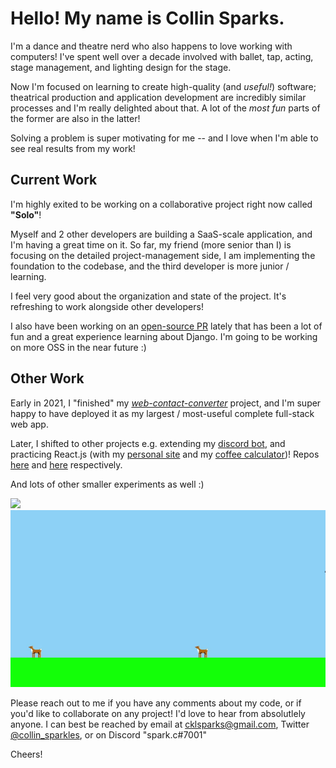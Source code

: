 # Hello! My name is Collin Sparks.

I'm a dance and theatre nerd who also happens to love working with computers! I've spent well over a decade involved with ballet, tap, acting, stage management, and lighting design for the stage.

Now I'm focused on learning to create high-quality (and _useful!_) software; theatrical production and application development are incredibly similar processes and I'm really delighted about that. A lot of the _most fun_ parts of the former are also in the latter!  

Solving a problem is super motivating for me -- and I love when I'm able to see real results from my work!


## Current Work

I'm highly exited to be working on a collaborative project right now called **"Solo"**!

Myself and 2 other developers are building a SaaS-scale application, and I'm having a great time on it. So far, my friend (more senior than I) is focusing on the detailed project-management side, I am implementing the foundation to the codebase, and the third developer is more junior / learning.

I feel very good about the organization and state of the project. It's refreshing to work alongside other developers!

I also have been working on an [open-source PR](https://github.com/chicagopython/chipy.org/pull/422) lately that has been a lot of fun and a great experience learning about Django. I'm going to be working on more OSS in the near future :)

## Other Work

Early in 2021, I "finished" my [*web-contact-converter*](https://github.com/spark-c/web-contact-converter) project, and I'm super happy to have deployed it as my largest / most-useful complete full-stack web app.

Later, I shifted to other projects e.g. extending my [discord bot](https://github.com/spark-c/baby-bot), and practicing React.js (with my [personal site](https://spark-c.github.io) and my [coffee calculator](https://coffee-calculator-nine.vercel.app))! Repos [here](https://github.com/spark-c/spark-c.github.io) and [here](https://github.com/spark-c/coffee-calculator) respectively.

And lots of other smaller experiments as well :)

![](wcc_demo.gif)
![](pg_demo.gif)

Please reach out to me if you have any comments about my code, or if you'd like to collaborate on any project! I'd love to hear from absolutlely anyone.
I can best be reached by email at cklsparks@gmail.com, Twitter [@collin_sparkles](https://twitter.com/collin_sparkles), or on Discord "spark.c#7001"

Cheers!

<!---
spark-c/spark-c is a ✨ special ✨ repository because its `README.md` (this file) appears on your GitHub profile.
You can click the Preview link to take a look at your changes.
--->
